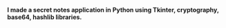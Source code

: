 **I made a secret notes application in Python using Tkinter, cryptography, base64, hashlib libraries.**
